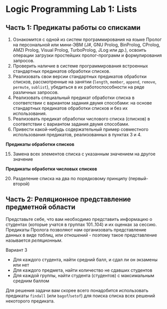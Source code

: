 # Logic Programming Lab 1: Lists

## Часть 1: Предикаты работы со списками

1. Ознакомится с одной из систем программирования на языке Пролог на персональной или мини-ЭВМ (J#, GNU Prolog, BinProlog, CProlog, AMZI Prolog, Visual Prolog, TurboProlog, JLog или др.), освоить операции загрузки простейших пролог-программ и формулирования запросов. 
2. Проверить наличие в системе программирования встроенных стандартных предикатов обработки списков. 
3. Реализовать свои версии стандартных предикатов обработки списков, рассмотренные на занятии (`length`, `member`, `append`, `remove`, `permute`, `sublist`), убедиться в их работоспособности на ряде различных запросов. 
4. Реализовать специальный предикат обработки списка в соответствии с вариантом задания двумя способами: на основе стандартных предикатов обработки списков и без их использования.
5. Реализовать предикат обработки числового списка (списков) в соответствии с вариантом задания двумя способами.
6. Привести какой-нибудь содержательный пример совместного использования предикатов, реализованных в пунктах 3 и 4.

**Предикаты обработки списков** 

15. Замена всех элементов списка с указанным значением на другое значение 

**Предикаты обработки числовых списков**

20. Разделение списка на два по порядковому принципу (первый-второй)

## Часть 2: Реляционное представление предметной области

Представьте себе, что вам необходимо представить информацию о студентах (которые учатся в группах 101..104) и их оценках за сессию. Предикаты Пролога
позволяют нам организовать представление данных в виде *таблиц*, или *отношений* - поэтому такое представление называется *реляционным*.

Вариант 3
  - Для каждого студента, найти средний балл, и сдал ли он экзамены или нет
  - Для каждого предмета, найти количество не сдавших студентов
  - Для каждой группы, найти студента (студентов) с максимальным средним баллом

Для решения задачи вам скорее всего понадобится использовать предикаты `findall` (или `bagof`/`setof`) для поиска списка всех решений некоторого 
предиката.
